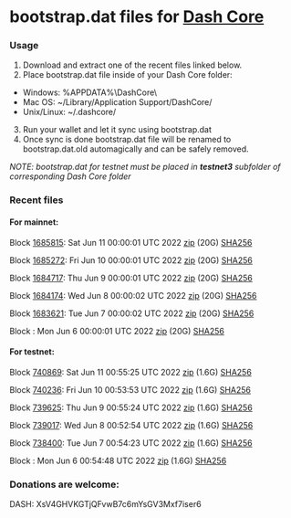 # bootstrap.dat files for [Dash Core](https://github.com/dashpay/dash)

### Usage

1. Download and extract one of the recent files linked below.
2. Place bootstrap.dat file inside of your Dash Core folder:
 - Windows: %APPDATA%\DashCore\
 - Mac OS: ~/Library/Application Support/DashCore/
 - Unix/Linux: ~/.dashcore/
3. Run your wallet and let it sync using bootstrap.dat
4. Once sync is done bootstrap.dat file will be renamed to bootstrap.dat.old automagically and can be safely removed.

_NOTE: bootstrap.dat for testnet must be placed in **testnet3** subfolder of corresponding Dash Core folder_

### Recent files

#### For mainnet:

Block [1685815](https://insight.dash.org/insight/block/00000000000000032daeff1bdf51cef4ca780068763f689f1b1ad26713b71d1f): Sat Jun 11 00:00:01 UTC 2022 [zip](https://dash-bootstrap.ams3.digitaloceanspaces.com/mainnet/2022-06-11/bootstrap.dat.zip) (20G) [SHA256](https://dash-bootstrap.ams3.digitaloceanspaces.com/mainnet/2022-06-11/sha256.txt)

Block [1685272](https://insight.dash.org/insight/block/000000000000000cb991a63c213734d6c5b8db70292fcd6e2494c712ed407896): Fri Jun 10 00:00:01 UTC 2022 [zip](https://dash-bootstrap.ams3.digitaloceanspaces.com/mainnet/2022-06-10/bootstrap.dat.zip) (20G) [SHA256](https://dash-bootstrap.ams3.digitaloceanspaces.com/mainnet/2022-06-10/sha256.txt)

Block [1684717](https://insight.dash.org/insight/block/000000000000000f0b4311d397bf832054599a1a97e33c54af222651364b57fb): Thu Jun  9 00:00:01 UTC 2022 [zip](https://dash-bootstrap.ams3.digitaloceanspaces.com/mainnet/2022-06-09/bootstrap.dat.zip) (20G) [SHA256](https://dash-bootstrap.ams3.digitaloceanspaces.com/mainnet/2022-06-09/sha256.txt)

Block [1684174](https://insight.dash.org/insight/block/00000000000000016487b8d436fa6bffd3cec6733d6391d75ff33b898f4df615): Wed Jun  8 00:00:02 UTC 2022 [zip](https://dash-bootstrap.ams3.digitaloceanspaces.com/mainnet/2022-06-08/bootstrap.dat.zip) (20G) [SHA256](https://dash-bootstrap.ams3.digitaloceanspaces.com/mainnet/2022-06-08/sha256.txt)

Block [1683621](https://insight.dash.org/insight/block/000000000000001bd1a8473367ff16cebfd37df1c1d54fec1f8272579b10c7b0): Tue Jun  7 00:00:02 UTC 2022 [zip](https://dash-bootstrap.ams3.digitaloceanspaces.com/mainnet/2022-06-07/bootstrap.dat.zip) (20G) [SHA256](https://dash-bootstrap.ams3.digitaloceanspaces.com/mainnet/2022-06-07/sha256.txt)

Block [](https://insight.dash.org/insight/block/): Mon Jun  6 00:00:01 UTC 2022 [zip](https://dash-bootstrap.ams3.digitaloceanspaces.com/mainnet/2022-06-06/bootstrap.dat.zip) (20G) [SHA256](https://dash-bootstrap.ams3.digitaloceanspaces.com/mainnet/2022-06-06/sha256.txt)


#### For testnet:

Block [740869](https://testnet-insight.dashevo.org/insight/block/00000096f94fd447fc3c50e20ce9854a93a78f9ce216b26388baaaf26340704e): Sat Jun 11 00:55:25 UTC 2022 [zip](https://dash-bootstrap.ams3.digitaloceanspaces.com/testnet/2022-06-11/bootstrap.dat.zip) (1.6G) [SHA256](https://dash-bootstrap.ams3.digitaloceanspaces.com/testnet/2022-06-11/sha256.txt)

Block [740236](https://testnet-insight.dashevo.org/insight/block/000001e577cc1eba0eb02bf5e8b3a9d4d4f5ca7924247777553c2b74e01cf2cb): Fri Jun 10 00:53:53 UTC 2022 [zip](https://dash-bootstrap.ams3.digitaloceanspaces.com/testnet/2022-06-10/bootstrap.dat.zip) (1.6G) [SHA256](https://dash-bootstrap.ams3.digitaloceanspaces.com/testnet/2022-06-10/sha256.txt)

Block [739625](https://testnet-insight.dashevo.org/insight/block/000000c4f53efe4211aa9fa05f171b9bed7f26fe5cd05650ceeee05e21bceda4): Thu Jun  9 00:55:24 UTC 2022 [zip](https://dash-bootstrap.ams3.digitaloceanspaces.com/testnet/2022-06-09/bootstrap.dat.zip) (1.6G) [SHA256](https://dash-bootstrap.ams3.digitaloceanspaces.com/testnet/2022-06-09/sha256.txt)

Block [739017](https://testnet-insight.dashevo.org/insight/block/00000044c87375eb7b30bf5832fd4b3ab9165ae16532596872fb9ac1aa032600): Wed Jun  8 00:52:54 UTC 2022 [zip](https://dash-bootstrap.ams3.digitaloceanspaces.com/testnet/2022-06-08/bootstrap.dat.zip) (1.6G) [SHA256](https://dash-bootstrap.ams3.digitaloceanspaces.com/testnet/2022-06-08/sha256.txt)

Block [738400](https://testnet-insight.dashevo.org/insight/block/0000005fc303bbcd7982825f1d7bce9ed01f5e4e287283f2da0c4ecf105b3f5a): Tue Jun  7 00:54:23 UTC 2022 [zip](https://dash-bootstrap.ams3.digitaloceanspaces.com/testnet/2022-06-07/bootstrap.dat.zip) (1.6G) [SHA256](https://dash-bootstrap.ams3.digitaloceanspaces.com/testnet/2022-06-07/sha256.txt)

Block [](https://testnet-insight.dashevo.org/insight/block/): Mon Jun  6 00:54:48 UTC 2022 [zip](https://dash-bootstrap.ams3.digitaloceanspaces.com/testnet/2022-06-06/bootstrap.dat.zip) (1.6G) [SHA256](https://dash-bootstrap.ams3.digitaloceanspaces.com/testnet/2022-06-06/sha256.txt)


### Donations are welcome:

DASH: XsV4GHVKGTjQFvwB7c6mYsGV3Mxf7iser6
